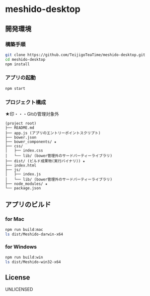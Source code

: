 # meshido-desktop

## 開発環境

### 構築手順

```bash
git clone https://github.com/TeijigoTeaTime/meshido-desktop.git
cd meshido-desktop
npm install
```

### アプリの起動

```bash
npm start
```

### プロジェクト構成

★印・・・Gitの管理対象外

```
(project root)
├── README.md
├── app.js (アプリのエントリーポイントスクリプト)
├── bower.json
├── bower_components/ ★
├── css/
│   ├── index.css
│   └── lib/ (bower管理外のサードパーティーライブラリ)
├── dist/ (ビルド成果物(実行バイナリ)) ★
├── index.html
├── js/
│   ├── index.js
│   └── lib/ (bower管理外のサードパーティーライブラリ)
├── node_modules/ ★
└── package.json
```

## アプリのビルド

### for Mac

```bash
npm run build:mac
ls dist/Meshido-darwin-x64
```

### for Windows

```bash
npm run build:win
ls dist/Meshido-win32-x64
```

## License

UNLICENSED
